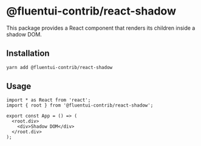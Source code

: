 # @fluentui-contrib/react-shadow

This package provides a React component that renders its children inside a shadow DOM.

## Installation

```bash
yarn add @fluentui-contrib/react-shadow
```

## Usage

```tsx
import * as React from 'react';
import { root } from '@fluentui-contrib/react-shadow';

export const App = () => (
  <root.div>
    <div>Shadow DOM</div>
  </root.div>
);
```
